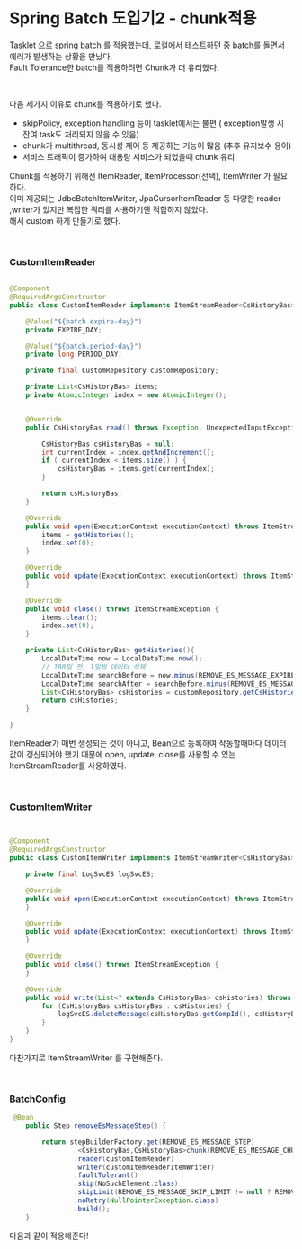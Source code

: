 # Spring Batch 도입기2 - chunk적용

Tasklet 으로 spring batch 를 적용했는데, 로컬에서 테스트하던 중 batch를 돌면서 에러가 발생하는 상황을 만났다.    
Fault Tolerance한 batch를 적용하려면 Chunk가 더 유리했다. 
   
</br>

다음 세가지 이유로 chunk를 적용하기로 했다. 

- skipPolicy, exception handling 등이 tasklet에서는 불편 ( exception발생 시 잔여 task도 처리되지 않을 수 있음)
- chunk가 multithread, 동시성 제어 등 제공하는 기능이 많음 (추후 유지보수 용이)
- 서비스 트래픽이 증가하여 대용량 서비스가 되었을때 chunk 유리

Chunk를 적용하기 위해선 ItemReader, ItemProcessor(선택), ItemWriter 가 필요하다.    
이미 제공되는 JdbcBatchItemWriter, JpaCursorItemReader 등 다양한 reader ,writer가 있지만 복잡한 쿼리를 사용하기엔 적합하지 않았다.   
해서 custom 하게 만들기로 했다. 

</br>

### CustomItemReader

```java

@Component
@RequiredArgsConstructor
public class CustomItemReader implements ItemStreamReader<CsHistoryBas> {

    @Value("${batch.expire-day}")
    private EXPIRE_DAY;

    @Value("${batch.period-day}")
    private long PERIOD_DAY;

    private final CustomRepository customRepository;

    private List<CsHistoryBas> items;
    private AtomicInteger index = new AtomicInteger();


    @Override
    public CsHistoryBas read() throws Exception, UnexpectedInputException, ParseException, NonTransientResourceException {

        CsHistoryBas csHistoryBas = null;
        int currentIndex = index.getAndIncrement();
        if ( currentIndex < items.size() ) {
            csHistoryBas = items.get(currentIndex);
        }

        return csHistoryBas;
    }

    @Override
    public void open(ExecutionContext executionContext) throws ItemStreamException {
        items = getHistories();
        index.set(0);
    }

    @Override
    public void update(ExecutionContext executionContext) throws ItemStreamException {
    }

    @Override
    public void close() throws ItemStreamException {
        items.clear();
        index.set(0);
    }

    private List<CsHistoryBas> getHistories(){
        LocalDateTime now = LocalDateTime.now();
        // 180일 전, 1일씩 데이터 삭제
        LocalDateTime searchBefore = now.minus(REMOVE_ES_MESSAGE_EXPIRE_DAY, ChronoUnit.DAYS);
        LocalDateTime searchAfter = searchBefore.minus(REMOVE_ES_MESSAGE_PERIOD_DAY, ChronoUnit.DAYS);
        List<CsHistoryBas> csHistories = customRepository.getCsHistoriesByDateTime(searchAfter, searchBefore);
        return csHistories;
    }

}
```

ItemReader가 매번 생성되는 것이 아니고, Bean으로 등록하여 작동할때마다 데이터 값이 갱신되어야 했기 때문에 open, update, close를 사용할 수 있는 ItemStreamReader를 사용하였다. 

</br>

### CustomItemWriter

```java


@Component
@RequiredArgsConstructor
public class CustomItemWriter implements ItemStreamWriter<CsHistoryBas> {

    private final LogSvcES logSvcES;

    @Override
    public void open(ExecutionContext executionContext) throws ItemStreamException {
    }

    @Override
    public void update(ExecutionContext executionContext) throws ItemStreamException {
    }

    @Override
    public void close() throws ItemStreamException {
    }

    @Override
    public void write(List<? extends CsHistoryBas> csHistories) throws Exception {
        for (CsHistoryBas csHistoryBas : csHistories) {
            logSvcES.deleteMessage(csHistoryBas.getCompId(), csHistoryBas.getTicktId());
        }
    }
}


```

마찬가지로 ItemStreamWriter 를 구현해준다. 


</br>

### BatchConfig

```java
 @Bean
    public Step removeEsMessageStep() {

        return stepBuilderFactory.get(REMOVE_ES_MESSAGE_STEP)
                .<CsHistoryBas,CsHistoryBas>chunk(REMOVE_ES_MESSAGE_CHUNK_SIZE != null ? REMOVE_ES_MESSAGE_CHUNK_SIZE : DEFAULT_CHUNK_SIZE)
                .reader(customItemReader)
                .writer(customItemReaderItemWriter)
                .faultTolerant()
                .skip(NoSuchElement.class)
                .skipLimit(REMOVE_ES_MESSAGE_SKIP_LIMIT != null ? REMOVE_ES_MESSAGE_SKIP_LIMIT : DEFAULT_SKIP_LIMIT)
                .noRetry(NullPointerException.class)
                .build();
    }

```

다음과 같이 적용해준다!
